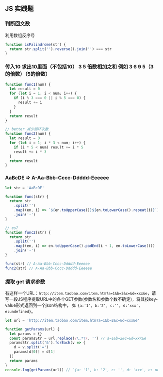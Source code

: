 ## JS 实践题

### 判断回文数

利用数组反序号

```js
function isPalindrome(str) {
  return str.split('').reverse().join('') === str
}
```

###  传入10  求出10里面（不包括10） 3 5 倍数相加之和 例如 3 6 9 5（3的倍数）（5的倍数）

```js
function func1(num) {
  let result = 0
  for (let i = 1; i < num; i++) {
    if (i % 3 === 0 || i % 5 === 0) {
      result += i
    }
  }
  return result
}

// better 减少循环次数
function func2(num) {
  let result = 0
  for (let i = 1; i * 3 < num; i++) {
    if (i * 5 < num) result += i * 5
    result += i * 3
  }
  return result
} 
```

### AaBcDE => A-Aa-Bbb-Cccc-Ddddd-Eeeeee

```js
let str = 'AaBcDE'

function func(str) {
  return str
    .split('')
    .map((en, i) => `${en.toUpperCase()}${en.toLowerCase().repeat(i)}`)
    .join('-')
}

// es7
function func2(str) {
  return str
    .split('')
    .map((en, i) => en.toUpperCase().padEnd(i + 1, en.toLowerCase()))
    .join('-')
}

func(str) // A-Aa-Bbb-Cccc-Ddddd-Eeeeee
func2(str) // A-Aa-Bbb-Cccc-Ddddd-Eeeeee
```

### 提取 get 请求参数

有这样一个URL：`http://item.taobao.com/item.htm?a=1&b=2&c=&d=xxx&e`，请写一段JS程序提取URL中的各个GET参数(参数名和参数个数不确定)，将其按key-value形式返回到一个json结构中，
如 `{a:'1', b:'2', c:'', d:'xxx', e:undefined}`。

```js
let url = 'http://item.taobao.com/item.htm?a=1&b=2&c=&d=xxx&e'

function getParams(url) {
  let params = {}
  const paramsStr = url.replace(/\.*?/, '') // a=1&b=2&c=&d=xxx&e
  paramsStr.split('&').forEach(v => {
    d = v.split('=')
    params[d[0]] = d[1]
  })
  return params
}
console.log(getParams(url)) // `{a: '1', b: '2', c: '', d: 'xxx', e: undefined}
```
